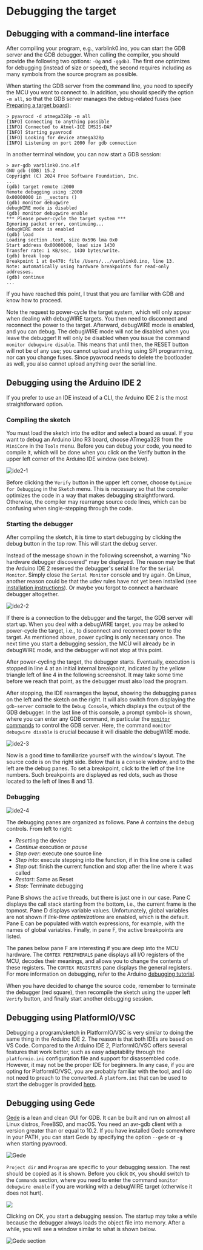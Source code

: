 # Debugging the target

## Debugging with a command-line interface

After compiling your program, e.g., varblink0.ino, you can start the GDB server and the GDB debugger. When calling the compiler, you should provide the following two options: `-Og` and `-ggdb3`. The first one optimizes for debugging (instead of size or speed), the second requires including as many symbols from the source program as possible.

When starting the GDB server from the command line, you need to specify the MCU you want to connect to. In addition, you should specify the option `-m all`, so that the GDB server manages the debug-related fuses (see [Preparing a target board](board-preparation.md#general-considerations)):

```
> pyavrocd -d atmega328p -m all
[INFO] Connecting to anything possible
[INFO] Connected to Atmel-ICE CMSIS-DAP
[INFO] Starting pyavrocd
[INFO] Looking for device atmega328p
[INFO] Listening on port 2000 for gdb connection

```

In another terminal window, you can now start a GDB session:

```
> avr-gdb varblink0.ino.elf
GNU gdb (GDB) 15.2
Copyright (C) 2024 Free Software Foundation, Inc.
...
(gdb) target remote :2000
Remote debugging using :2000
0x00000000 in __vectors ()
(gdb) monitor debugwire
debugWIRE mode is disabled
(gdb) monitor debugwire enable
*** Please power-cycle the target system ***
Ignoring packet error, continuing...
debugWIRE mode is enabled
(gdb) load
Loading section .text, size 0x596 lma 0x0
Start address 0x00000000, load size 1430
Transfer rate: 1 KB/sec, 1430 bytes/write.
(gdb) break loop
Breakpoint 1 at 0x470: file /Users/.../varblink0.ino, line 13.
Note: automatically using hardware breakpoints for read-only addresses.
(gdb) continue
...
```

If you have reached this point, I trust that you are familiar with GDB and know how to proceed.

Note the request to power-cycle the target system, which will only appear when dealing with debugWIRE targets. You then need to disconnect and reconnect the power to the target. Afterward, debugWIRE mode is enabled, and you can debug. The debugWIRE mode will not be disabled when you leave the debugger! It will only be disabled when you issue the command `monitor debugwire disable`.  This means that until then, the RESET button will not be of any use; you cannot upload anything using SPI programming, nor can you change fuses. Since pyavrocd needs to delete the bootloader as well, you also cannot upload anything over the serial line.

## Debugging using the Arduino IDE 2

If you prefer to use an IDE instead of a CLI, the Arduino IDE 2 is the most straightforward option.

### Compiling the sketch

You must load the sketch into the editor and select a board as usual. If you want to debug an Arduino Uno R3 board, choose ATmega328 from the `MiniCore` in the `Tools` menu. Before you can debug your code, you need to compile it, which will be done when you click on the Verify button in the upper left corner of the Arduino IDE window (see below).

![ide2-1](https://raw.githubusercontent.com/felias-fogg/pyavrocd/refs/heads/main/docs/pics/ide2-1.png)

Before clicking the `Verify` button in the upper left corner, choose `Optimize for Debugging` in the `Sketch` menu. This is necessary so that the compiler optimizes the code in a way that makes debugging straightforward. Otherwise, the compiler may rearrange source code lines, which can be confusing when single-stepping through the code.

### Starting the debugger

After compiling the sketch, it is time to start debugging by clicking the debug button in the top row. This will start the debug server.

Instead of the message shown in the following screenshot, a warning "No hardware debugger discovered" may be displayed. The reason may be that the Arduino IDE 2 reserved the debugger's serial line for the `Serial Monitor`. Simply close the `Serial Monitor` console and try again. On Linux, another reason could be that the udev rules have not yet been installed (see [installation instructions](INSTALL.md#on-linux)). Or maybe you forgot to connect a hardware debugger altogether.

![ide2-2](https://raw.githubusercontent.com/felias-fogg/pyavrocd/refs/heads/main/docs/pics/ide2-2.png)

If there is a connection to the debugger and the target, the GDB server will start up. When you deal with a debugWIRE target, you may be asked to power-cycle the target, i.e., to disconnect and reconnect power to the target. As mentioned above, power cycling is only necessary once. The next time you start a debugging session, the MCU will already be in debugWIRE mode, and the debugger will not stop at this point.

After power-cycling the target, the debugger starts. Eventually, execution is stopped in line 4 at an initial internal breakpoint, indicated by the yellow triangle left of line 4 in the following screenshot. It may take some time before we reach that point, as the debugger must also load the program.

After stopping, the IDE rearranges the layout, showing the debugging panes on the left and the sketch on the right. It will also switch from displaying the `gdb-server` console to the `Debug Console`, which displays the output of the GDB debugger. In the last line of this console, a prompt symbol`>` is shown, where you can enter any GDB command, in particular the [`monitor` commands](monitor-commands.md) to control the GDB server. Here, the command `monitor debugwire disable` is crucial because it will disable the debugWIRE mode.

![ide2-3](https://raw.githubusercontent.com/felias-fogg/pyavrocd/refs/heads/main/docs/pics/ide2-3.png)

Now is a good time to familiarize yourself with the window's layout. The source code is on the right side. Below that is a console window, and to the left are the debug panes. To set a breakpoint, click to the left of the line numbers. Such breakpoints are displayed as red dots, such as those located to the left of lines 8 and 13.

### Debugging

![ide2-4](https://raw.githubusercontent.com/felias-fogg/pyavrocd/refs/heads/main/docs/pics/ide2-4.png)

The debugging panes are organized as follows. Pane A contains the debug controls. From left to right:

- *Reset*ting the device
- *Continue* execution or *pause*
- *Step over*: execute one source line
- *Step into*: execute stepping into the function, if in this line one is called
- *Step out*: finish the current function and stop after the line where it was called
- *Restart*: Same as Reset
- *Stop*: Terminate debugging

Pane B shows the active threads, but there is just one in our case. Pane C displays the call stack starting from the bottom, i.e., the current frame is the topmost. Pane D displays variable values. Unfortunately, global variables are not shown if *link-time optimizations* are enabled, which is the default. Pane E can be populated with watch expressions, for example, with the names of global variables.  Finally, in pane F, the active breakpoints are listed.

The panes below pane F are interesting if you are deep into the MCU hardware. The `CORTEX PERIPHERALS` pane displays all I/O registers of the MCU, decodes their meanings, and allows you to change the contents of these registers. The `CORTEX REGISTERS` pane displays the general registers. For more information on debugging, refer to the Arduino [debugging tutorial](https://docs.arduino.cc/software/ide-v2/tutorials/ide-v2-debugger/).

When you have decided to change the source code, remember to terminate the debugger (red square), then recompile the sketch using the upper left `Verify` button, and finally start another debugging session.

## Debugging using PlatformIO/VSC

Debugging a program/sketch in PlatformIO/VSC is very similar to doing the same thing in the Arduino IDE 2. The reason is that both IDEs are based on VS Code. Compared to the Arduino IDE 2, PlatformIO/VSC offers several features that work better, such as easy adaptability through the `platformio.ini` configuration file and support for disassembled code. However, it may not be the proper IDE for beginners. In any case, if you are opting for PlatformIO/VSC, you are probably familiar with the tool, and I do not need to preach to the converted. A `platform.ini`  that can be used to start the debugger is provided [here](debugging-software.md#platformio-and-visual-studio-code).

## Debugging using Gede

[Gede](https://github.com/jhn98032/gede) is a lean and clean GUI for GDB. It can be built and run on almost all Linux distros, FreeBSD, and macOS. You need an avr-gdb client with a version greater than or equal to 10.2. If you have installed Gede somewhere in your PATH, you can start Gede by specifying the option `--gede` or `-g` when starting pyavrocd.

![Gede](https://raw.githubusercontent.com/felias-fogg/pyavrocd/refs/heads/main/docs/pics/gede.png)

`Project dir` and `Program` are specific to your debugging session. The rest should be copied as it is shown. Before you click `OK`, you should switch to the `Commands` section, where you need to enter the command `monitor debugwire enable` if you are working with a debugWIRE target (otherwise it does not hurt).

![ ](https://raw.githubusercontent.com/felias-fogg/pyavrocd/refs/heads/main/docs/pics/gede-cmds.png)

Clicking on OK, you start a debugging session. The startup may take a while because the debugger always loads the object file into memory. After a while, you will see a window similar to what is shown below.

![Gede section](https://raw.githubusercontent.com/felias-fogg/pyavrocd/refs/heads/main/docs/pics/gede-window.png)


